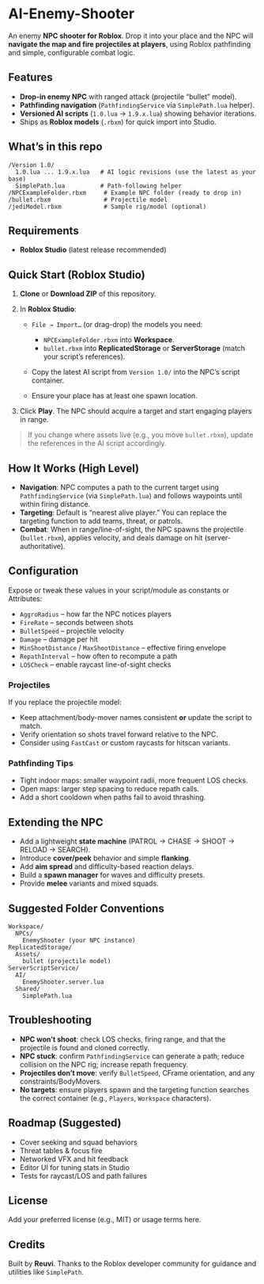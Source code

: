 # AI-Enemy-Shooter

An enemy **NPC shooter for Roblox**. Drop it into your place and the NPC will **navigate the map and fire projectiles at players**, using Roblox pathfinding and simple, configurable combat logic.

## Features

- **Drop-in enemy NPC** with ranged attack (projectile “bullet” model).
- **Pathfinding navigation** (`PathfindingService` via `SimplePath.lua` helper).
- **Versioned AI scripts** (`1.0.lua` → `1.9.x.lua`) showing behavior iterations.
- Ships as **Roblox models** (`.rbxm`) for quick import into Studio.

## What’s in this repo

```
/Version 1.0/
  1.0.lua ... 1.9.x.lua   # AI logic revisions (use the latest as your base)
  SimplePath.lua          # Path-following helper
/NPCExampleFolder.rbxm     # Example NPC folder (ready to drop in)
/bullet.rbxm               # Projectile model
/jediModel.rbxm            # Sample rig/model (optional)
```

## Requirements

- **Roblox Studio** (latest release recommended)

## Quick Start (Roblox Studio)

1. **Clone** or **Download ZIP** of this repository.
2. In **Roblox Studio**:

   - `File → Import…` (or drag-drop) the models you need:

     - `NPCExampleFolder.rbxm` into **Workspace**.
     - `bullet.rbxm` into **ReplicatedStorage** or **ServerStorage** (match your script’s references).

   - Copy the latest AI script from `Version 1.0/` into the NPC’s script container.
   - Ensure your place has at least one spawn location.

3. Click **Play**. The NPC should acquire a target and start engaging players in range.

> If you change where assets live (e.g., you move `bullet.rbxm`), update the references in the AI script accordingly.

## How It Works (High Level)

- **Navigation**: NPC computes a path to the current target using `PathfindingService` (via `SimplePath.lua`) and follows waypoints until within firing distance.
- **Targeting**: Default is “nearest alive player.” You can replace the targeting function to add teams, threat, or patrols.
- **Combat**: When in range/line-of-sight, the NPC spawns the projectile (`bullet.rbxm`), applies velocity, and deals damage on hit (server-authoritative).

## Configuration

Expose or tweak these values in your script/module as constants or Attributes:

- `AggroRadius` – how far the NPC notices players
- `FireRate` – seconds between shots
- `BulletSpeed` – projectile velocity
- `Damage` – damage per hit
- `MinShootDistance` / `MaxShootDistance` – effective firing envelope
- `RepathInterval` – how often to recompute a path
- `LOSCheck` – enable raycast line-of-sight checks

### Projectiles

If you replace the projectile model:

- Keep attachment/body-mover names consistent **or** update the script to match.
- Verify orientation so shots travel forward relative to the NPC.
- Consider using `FastCast` or custom raycasts for hitscan variants.

### Pathfinding Tips

- Tight indoor maps: smaller waypoint radii, more frequent LOS checks.
- Open maps: larger step spacing to reduce repath calls.
- Add a short cooldown when paths fail to avoid thrashing.

## Extending the NPC

- Add a lightweight **state machine** (PATROL → CHASE → SHOOT → RELOAD → SEARCH).
- Introduce **cover/peek** behavior and simple **flanking**.
- Add **aim spread** and difficulty-based reaction delays.
- Build a **spawn manager** for waves and difficulty presets.
- Provide **melee** variants and mixed squads.

## Suggested Folder Conventions

```
Workspace/
  NPCs/
    EnemyShooter (your NPC instance)
ReplicatedStorage/
  Assets/
    bullet (projectile model)
ServerScriptService/
  AI/
    EnemyShooter.server.lua
  Shared/
    SimplePath.lua
```

## Troubleshooting

- **NPC won’t shoot**: check LOS checks, firing range, and that the projectile is found and cloned correctly.
- **NPC stuck**: confirm `PathfindingService` can generate a path; reduce collision on the NPC rig; increase repath frequency.
- **Projectiles don’t move**: verify `BulletSpeed`, CFrame orientation, and any constraints/BodyMovers.
- **No targets**: ensure players spawn and the targeting function searches the correct container (e.g., `Players`, `Workspace` characters).

## Roadmap (Suggested)

- Cover seeking and squad behaviors
- Threat tables & focus fire
- Networked VFX and hit feedback
- Editor UI for tuning stats in Studio
- Tests for raycast/LOS and path failures

## License

Add your preferred license (e.g., MIT) or usage terms here.

## Credits

Built by **Reuvi**. Thanks to the Roblox developer community for guidance and utilities like `SimplePath`.
